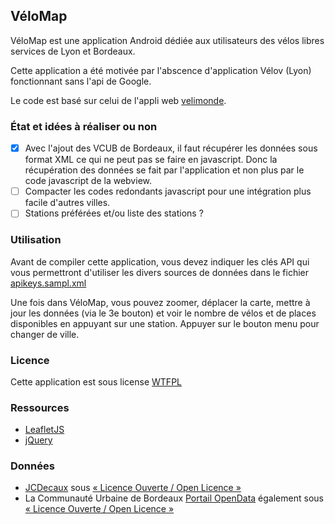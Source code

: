 ## VéloMap

VéloMap est une application Android dédiée aux utilisateurs des vélos libres services de Lyon et Bordeaux.

Cette application a été motivée par l'abscence d'application Vélov (Lyon) fonctionnant sans l'api de Google. 

Le code est basé sur celui de l'appli web [velimonde](https://github.com/gapato/velimonde).

### État et idées à réaliser ou non

- [x] Avec l'ajout des VCUB de Bordeaux, il faut récupérer les données sous format XML ce qui ne peut pas se faire en javascript. Donc la récupération des données se fait par l'application et non plus par le code javascript de la webview.
- [ ] Compacter les codes redondants javascript pour une intégration plus facile d'autres villes.
- [ ] Stations préférées et/ou liste des stations ?

### Utilisation

Avant de compiler cette application, vous devez indiquer les clés API qui vous permettront d'utiliser les divers sources de données dans le fichier [apikeys.sampl.xml](/app/src/main/res/values/apikeys.sample.xml)

Une fois dans VéloMap, vous pouvez zoomer, déplacer la carte, mettre à jour les données (via le 3e bouton) et voir le nombre de vélos et de places disponibles en appuyant sur une station. Appuyer sur le bouton menu pour changer de ville.

### Licence

Cette application est sous license [WTFPL](http://www.wtfpl.net/txt/copying/)

### Ressources

* [LeafletJS](http://leafletjs.com/)
* [jQuery](http://jquery.com/)

### Données

* [JCDecaux](https://developer.jcdecaux.com/) sous [« Licence Ouverte / Open Licence »](http://www.etalab.gouv.fr/licence-ouverte-open-licence)
* La Communauté Urbaine de Bordeaux [Portail OpenData](http://data.bordeaux-metropole.fr) également sous [« Licence Ouverte / Open Licence »](http://www.etalab.gouv.fr/licence-ouverte-open-licence)

